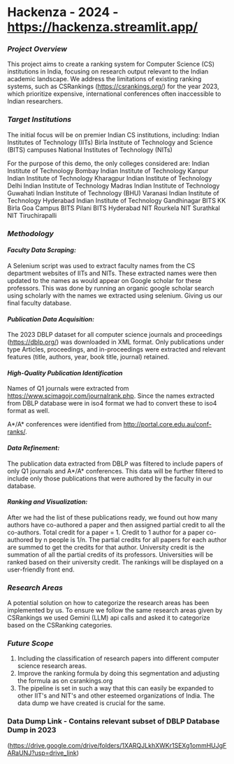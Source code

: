 # Hackenza - 2024 - https://hackenza.streamlit.app/
### *Project Overview*

This project aims to create a ranking system for Computer Science (CS) institutions in India, focusing on research output relevant to the Indian academic landscape.
We address the limitations of existing ranking systems, such as CSRankings (https://csrankings.org/) for the year 2023, which prioritize expensive, international conferences often inaccessible to Indian researchers.


### *Target Institutions*

The initial focus will be on premier Indian CS institutions, including:
Indian Institutes of Technology (IITs)
Birla Institute of Technology and Science (BITS) campuses
National Institutes of Technology (NITs)

For the purpose of this demo, the only colleges considered are:
Indian Institute of Technology Bombay
Indian Institute of Technology Kanpur
Indian Institute of Technology Kharagpur
Indian Institute of Technology Delhi
Indian Institute of Technology Madras
Indian Institute of Technology Guwahati
Indian Institute of Technology (BHU) Varanasi
Indian Institute of Technology Hyderabad
Indian Institute of Technology Gandhinagar
BITS KK Birla Goa Campus
BITS Pilani
BITS Hyderabad
NIT Rourkela
NIT Surathkal
NIT Tiruchirapalli

### *Methodology*

#### *Faculty Data Scraping:*

A Selenium script was used to extract faculty names from the CS department websites of IITs and NITs. These extracted names were then updated to the names as would appear on Google scholar for these professors. This was done by running an organic google scholar search using scholarly with the names we extracted using selenium. Giving us our final faculty database.

#### *Publication Data Acquisition:*
The 2023 DBLP dataset for all computer science journals and proceedings (https://dblp.org/) was downloaded in XML format.
Only publications under type Articles, proceedings, and in-proceedings were extracted and relevant features (title, authors, year, book title, journal) retained.

#### *High-Quality Publication Identification*
Names of Q1 journals were extracted from https://www.scimagojr.com/journalrank.php. Since the names extracted from DBLP database were in iso4 format we had to convert these to iso4 format as well.

A*/A* conferences were identified from http://portal.core.edu.au/conf-ranks/.

#### *Data Refinement:*

The publication data extracted from DBLP was filtered to include papers of only Q1 journals and A*/A* conferences.
This data will be further filtered to include only those publications that were authored by the faculty in our database.

#### *Ranking and Visualization:*

After we had the list of these publications ready, we found out how many authors have co-authored a paper and then assigned partial credit to all the co-authors.
Total credit for a paper = 1.
Credit to 1 author for a paper co-authored by n people is 1/n.
The partial credits for all papers for each author are summed to get the credits for that author.
University credit is the summation of all the partial credits of its professors.
Universities will be ranked based on their university credit.
The rankings will be displayed on a user-friendly front end.

### *Research Areas*
A potential solution on how to categorize the research areas has been implemented by us. To ensure we follow the same research areas given by CSRankings we used Gemini (LLM) api calls and asked it to categorize based on the CSRanking categories. 

### *Future Scope*
1. Including the classification of research papers into different computer science research areas.
2. Improve the ranking formula by doing this segmentation and adjusting the formula as on csrankings.org
3. The pipeline is set in such a way that this can easily be expanded to other IIT's and NIT's and other esteemed organizations of India. The data dump we have created is crucial for the same.

### Data Dump Link - Contains relevant subset of DBLP Database Dump in 2023
(https://drive.google.com/drive/folders/1XARQJLkhXWKr1SEXg1ommHUJgFARaUNJ?usp=drive_link)
